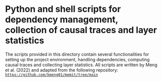 
# Python and shell scripts for dependency management, collection of causal traces and layer statistics

The scripts provided in this directory contain several functionalities for setting up the project environment, handling dependencies, computing causal traces and collecting layer statistics.
All scripts are written by Meng et al. (2022) and adapted from the following repository: [`https://github.com/kmeng01/memit/tree/main`](https://github.com/kmeng01/memit/tree/main)
